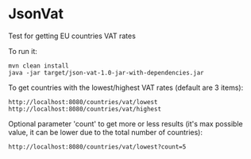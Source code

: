 # JsonVat
Test for getting EU countries VAT rates

To run it:

```
mvn clean install
java -jar target/json-vat-1.0-jar-with-dependencies.jar
```

To get countries with the lowest/highest VAT rates (default are 3 items):
```
http://localhost:8080/countries/vat/lowest
http://localhost:8080/countries/vat/highest
```

Optional parameter 'count' to get more or less results (it's max possible value, it can be lower due to the total number of countries):
```
http://localhost:8080/countries/vat/lowest?count=5
```
